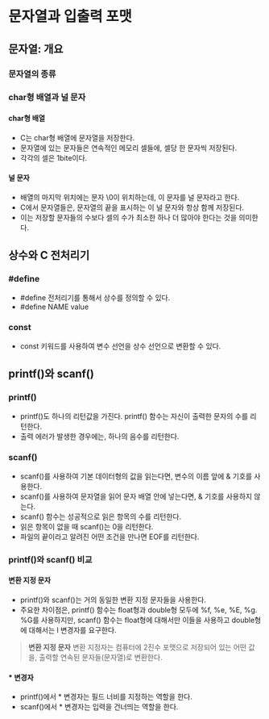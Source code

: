 # 문자열과 입출력 포맷
## 문자열: 개요
### 문자열의 종류
### char형 배열과 널 문자
#### char형 배열
* C는 char형 배열에 문자열을 저장한다.
* 문자열에 있는 문자들은 연속적인 메모리 셀들에, 셀당 한 문자씩 저장된다.
* 각각의 셀은 1bite이다.
#### 널 문자
* 배열의 마지막 위치에는 문자 \0이 위치하는데, 이 문자를 널 문자라고 한다.
* C에서 문자열들은, 문자열의 끝을 표시하는 이 널 문자와 항상 함께 저장된다.
* 이는 저장할 문자들의 수보다 셀의 수가 최소한 하나 더 많아야 한다는 것을 의미한다.
## 상수와 C 전처리기
### #define
* #define 전처리기를 통해서 상수를 정의할 수 있다.
* #define NAME value
### const
* const 키워드를 사용하여 변수 선언을 상수 선언으로 변환할 수 있다.
## printf()와 scanf()
### printf()
* printf()도 하나의 리턴값을 가진다. printf() 함수는 자신이 출력한 문자의 수를 리턴한다.
* 출력 에러가 발생한 경우에는, 하나의 음수를 리턴한다.
### scanf()
* scanf()를 사용하여 기본 데이터형의 값을 읽는다면, 변수의 이름 앞에 & 기호를 사용한다.
* scanf()를 사용하여 문자열을 읽어 문자 배열 안에 넣는다면, & 기호를 사용하지 않는다.
* scanf() 함수는 성공적으로 읽은 항목의 수를 리턴한다.
* 읽은 항목이 없을 때 scanf()는 0을 리턴한다.
* 파일의 끝이라고 알려진 어떤 조건을 만나면 EOF를 리턴한다.

### printf()와 scanf() 비교
#### 변환 지정 문자
* printf()와 scanf()는 거의 동일한 변환 지정 문자들을 사용한다.
* 주요한 차이점은, printf() 함수는 float형과 double형 모두에 %f, %e, %E, %g. %G를 사용하지만, scanf() 함수는 float형에 대해서만 이들을 사용하고 double형에 대해서는 l 변경자를 요구한다.
> **변환 지정 문자**
> 변환 지정자는 컴퓨터에 2진수 포맷으로 저장되어 있는 어떤 값을, 출력할 연속된 문자들(문자열)로 변환한다.

#### * 변경자
* printf()에서 * 변경자는 필드 너비를 지정하는 역할을 한다.
* scanf()에서 * 변경자는 입력을 건너띄는 역할을 한다.
